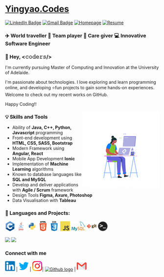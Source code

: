 # [Yingyao.Codes](http://yingyao.codes)

[![LinkedIn Badge](https://img.shields.io/badge/-Yingyao%20Lu-blue?logo=Linkedin&logoColor=white&link=https://www.linkedin.com/in/emilylu123)](http://www.linkedin.com/in/emilylu123)
[![Gmail Badge](https://img.shields.io/badge/-emilylu123@gmail.com-c14438?logo=Gmail&logoColor=white&link=mailto:bajajyash42828@gmail.com)](mailto:emilylu123@gmail.com)
[![Homepage](https://img.shields.io/badge/Homepage-http://yingyao.codes-success?link=http://yingyao.xyz)](http://yingyao.xyz)
[![Resume](https://img.shields.io/badge/Resume-Download%20here-blueviolet?link=http://yingyao.codes/YingyaoLuCV.pdf)](/assets/YingyaoLuCV.pdf)

### ✈️ World traveller 🤝 Team player 💖 Care giver 💻 Innovative Software Engineer

### 💬 Hey, <𝚌𝚘𝚍𝚎𝚛𝚜/>

I'm currently pursuing Master of Computing and Innovation at the University of Adelaide.

I'm passionate about technologies. I love exploring and learn programming online, and developing ⭐fun projects to gain some hands-on experiences.<br />
Welcome to check out my recent works on GitHub.

Happy Coding!!

<img align="right" alt="GIF" src="/assets/queen.gif" width="250px" />

### 💡 Skills and Tools

- Ability of **Java, C++, Python, Javascript** programming
- Front-end development using **HTML, CSS, SASS, Bootstrap**
- Modern Framework using **Angular, React**
- Mobile App Development **Ionic**
- Implementation of **Machine Learning** algorithms
- Known to database languages like **SQL and MySQL**
- Develop and deliver applications with **Agile / Scrum** framework
- Design Tools **Figma, Axure, Photoshop**
- Data Visualisation with **Tableau**

### 📝 Languages and Projects:

<div><img height="32" src="/assets/cpp.png">
<img height="32" src="/assets/java.png">
<img height="32" src="/assets/python.png">
<img height="32" src="/assets/html.png">
<img height="32" src="/assets/css.png">
<img height="32" src="/assets/javascript.png">
<img height="32" src="/assets/mysql.png">
<img height="32" src="/assets/git.png">
<img height="32" src="/assets/terminal.png"></div>
<br/>

<img width='500px' src='https://github-readme-stats.vercel.app/api/top-langs/?username=emilylu123&layout=compact&langs_count=10&show_icons=true&hide=CMake,makefile,css,c'>
<img width='500px' src='https://github-readme-stats.vercel.app/api?username=emilylu123&&hide=prs,issues,contrib&show_icons=true'>

### Connect with me

[<img src="/assets/Linkedin.svg" alt="Linkedin Logo" width="32">](https://in.linkedin.com/in/yingyaolu) | [<img src="/assets/Twitter.svg" alt="Twitter Logo" width="32">](https://twitter.com/emilylu123) | [<img src="/assets/Instagram.svg" alt="instagram logo" width="32">](https://www.instagram.com/emilylu123/)| [<img src="https://cdn.svgporn.com/logos/github-icon.svg" alt="Github logo" width="34">](https://github.com/emilylu123) | [<img src="/assets/Gmail.svg" alt="Gmail logo" height="32">](mailto:emilylu123@gmail.com)
